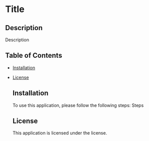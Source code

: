 # Title 
  
## Description
  Description
  
## Table of Contents
  * [Installation](#installation)
* [License](#license)

  ## Installation
  To use this application, please follow the following steps:   Steps
      
  
  ## License
  This application is licensed under the  license.
  
  